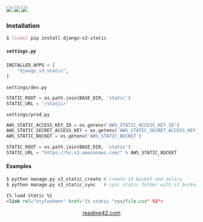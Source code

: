 <!--
https://readme42.com
-->


[![](https://img.shields.io/pypi/v/django-s3-static.svg?maxAge=3600)](https://pypi.org/project/django-s3-static/)
[![](https://img.shields.io/badge/License-Unlicense-blue.svg?longCache=True)](https://unlicense.org/)
[![](https://github.com/andrewp-as-is/django-s3-static.py/workflows/tests42/badge.svg)](https://github.com/andrewp-as-is/django-s3-static.py/actions)

### Installation
```bash
$ [sudo] pip install django-s3-static
```

##### `settings.py`
```python
INSTALLED_APPS = [
    "django_s3_static",
]
```

`settings/dev.py`
```python
STATIC_ROOT = os.path.join(BASE_DIR, 'static')
STATIC_URL = '/static/'
```

`settings/prod.py`
```python
AWS_STATIC_ACCESS_KEY_ID = os.getenv('AWS_STATIC_ACCESS_KEY_ID')
AWS_STATIC_SECRET_ACCESS_KEY = os.getenv('AWS_STATIC_SECRET_ACCESS_KEY')
AWS_STATIC_BUCKET = os.getenv('AWS_STATIC_BUCKET')

STATIC_ROOT = os.path.join(BASE_DIR, 'static')
STATIC_URL = "https://%s.s3.amazonaws.com/" % AWS_STATIC_BUCKET
```

#### Examples
```bash
$ python manage.py s3_static_create # create s3 bucket and policy
$ python manage.py s3_static_sync   # sync static folder with s3 bucket
```

```html
{% load static %}
<link rel="stylesheet" href="{% static "css/file.css" %}">
```

<p align="center">
    <a href="https://readme42.com/">readme42.com</a>
</p>
